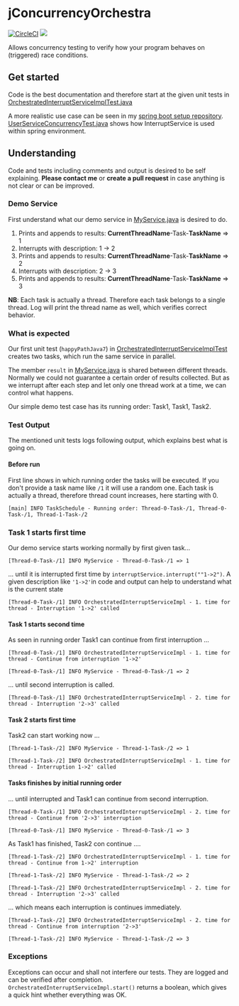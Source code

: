 # jConcurrencyOrchestra

[![CircleCI](https://circleci.com/gh/mn-io/jConcurrencyOrchestra.svg?style=svg)](https://circleci.com/gh/mn-io/jConcurrencyOrchestra)
[![](https://jitpack.io/v/mn-io/jConcurrencyOrchestra.svg)](https://jitpack.io/#mn-io/jConcurrencyOrchestra)

Allows concurrency testing to verify how your program behaves on (triggered) race conditions.


## Get started

Code is the best documentation and therefore start at the given unit tests in 
[OrchestratedInterruptServiceImplTest.java](https://github.com/mn-io/jConcurrencyOrchestra/blob/master/src/test/java/net/mnio/jConcurrencyOrchestra/test/OrchestratedInterruptServiceImplTest.java)

A more realistic use case can be seen in my [spring boot setup repository](https://github.com/mn-io/spring-booter/#Concurrency).
[UserServiceConcurrencyTest.java](https://github.com/mn-io/spring-booter/blob/master/src/test/java/net/mnio/springbooter/services/user/UserServiceConcurrencyTest.java)
shows how InterruptService is used within spring environment.


## Understanding

Code and tests including comments and output is desired to be self explaining. __Please contact me__ or __create a pull request__ in case anything is not clear or can be improved.

### Demo Service

First understand what our demo service in [MyService.java](https://github.com/mn-io/jConcurrencyOrchestra/blob/master/src/test/java/net/mnio/jConcurrencyOrchestra/test/MyService.java)
is desired to do.

1. Prints and appends to results: **CurrentThreadName**-Task-**TaskName** => 1
2. Interrupts with description: 1 -> 2
3. Prints and appends to results: **CurrentThreadName**-Task-**TaskName** => 2
4. Interrupts with description: 2 -> 3
5. Prints and appends to results: **CurrentThreadName**-Task-**TaskName** => 3

**NB**: Each task is actually a thread. Therefore each task belongs to a single thread. Log will print the thread name as well, which verifies correct behavior.


### What is expected

Our first unit test (`happyPathJava7`) in 
[OrchestratedInterruptServiceImplTest](https://github.com/mn-io/jConcurrencyOrchestra/blob/master/src/test/java/net/mnio/jConcurrencyOrchestra/test/OrchestratedInterruptServiceImplTest.java)
creates two tasks, which run the same service in parallel. 


The member `result` in 
[MyService.java](https://github.com/mn-io/jConcurrencyOrchestra/blob/master/src/test/java/net/mnio/jConcurrencyOrchestra/test/MyService.java) 
is shared between different threads. Normally we could not guarantee a certain order of results collected. 
But as we interrupt after each step and let only one thread work at a time, we can control what happens.


Our simple demo test case has its running order: Task1, Task1, Task2.


### Test Output

The mentioned unit tests logs following output, which explains best what is going on.


#### Before run

First line shows in which running order the tasks will be executed. 
If you don't provide a task name like `/1` it will use a random one.
Each task is actually a thread, therefore thread count increases, here starting with 0.

`[main] INFO TaskSchedule - Running order: Thread-0-Task-/1, Thread-0-Task-/1, Thread-1-Task-/2`


### Task 1 starts first time

Our demo service starts working normally by first given task...

`[Thread-0-Task-/1] INFO MyService - Thread-0-Task-/1 => 1`


... until it is interrupted first time by `interruptService.interrupt(""1->2")`.
A given description like `'1->2'`in code and output can help to understand what is the current state

`[Thread-0-Task-/1] INFO OrchestratedInterruptServiceImpl - 1. time for thread - Interruption '1->2' called`


#### Task 1 starts second time

As seen in running order Task1 can continue from first interruption ...

`[Thread-0-Task-/1] INFO OrchestratedInterruptServiceImpl - 1. time for thread - Continue from interruption '1->2'`

`[Thread-0-Task-/1] INFO MyService - Thread-0-Task-/1 => 2`


... until second interruption is called.

`[Thread-0-Task-/1] INFO OrchestratedInterruptServiceImpl - 2. time for thread - Interruption '2->3' called`


#### Task 2 starts first time

Task2 can start working now ... 

`[Thread-1-Task-/2] INFO MyService - Thread-1-Task-/2 => 1`

`[Thread-1-Task-/2] INFO OrchestratedInterruptServiceImpl - 1. time for thread - Interruption 1->2' called`


#### Tasks finishes by initial running order

... until interrupted and Task1 can continue from second interruption.

`[Thread-0-Task-/1] INFO OrchestratedInterruptServiceImpl - 2. time for thread - Continue from '2->3' interruption`

`[Thread-0-Task-/1] INFO MyService - Thread-0-Task-/1 => 3`


As Task1  has finished, Task2 con continue ....

`[Thread-1-Task-/2] INFO OrchestratedInterruptServiceImpl - 1. time for thread - Continue from 1->2' interruption`

`[Thread-1-Task-/2] INFO MyService - Thread-1-Task-/2 => 2`

`[Thread-1-Task-/2] INFO OrchestratedInterruptServiceImpl - 2. time for thread - Interruption '2->3' called`


... which means each interruption is continues immediately. 

`[Thread-1-Task-/2] INFO OrchestratedInterruptServiceImpl - 2. time for thread - Continue from interruption '2->3'`

`[Thread-1-Task-/2] INFO MyService - Thread-1-Task-/2 => 3`


### Exceptions 

Exceptions can occur and shall not interfere our tests. They are logged and can be verified after completion.
`OrchestratedInterruptServiceImpl.start()` returns a boolean, which gives a quick hint whether everything was OK.